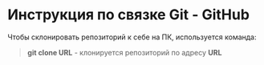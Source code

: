 # Инструкция по связке Git - GitHub

Чтобы склонировать репозиторий к себе на ПК, использyется команда: 
> **git clone URL** - клонируется репозиторий по адресу **URL** 